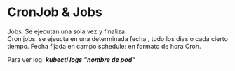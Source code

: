# CronJob & Jobs
Jobs: Se ejecutan una sola vez y finaliza  
Cron jobs: se ejeucta en una determinada fecha , todo los dias o cada cierto tiempo. Fecha fijada en campo schedule: en formato de hora Cron.

Para ver log: ***kubectl logs "nombre de pod"***

